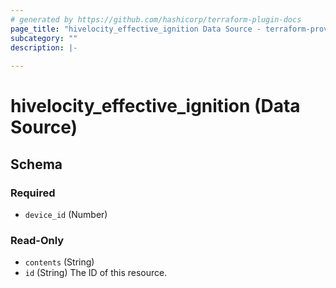 ```yaml
---
# generated by https://github.com/hashicorp/terraform-plugin-docs
page_title: "hivelocity_effective_ignition Data Source - terraform-provider-hivelocity"
subcategory: ""
description: |-
  
---
```


# hivelocity_effective_ignition (Data Source)





<!-- schema generated by tfplugindocs -->
## Schema

### Required

- `device_id` (Number)

### Read-Only

- `contents` (String)
- `id` (String) The ID of this resource.
